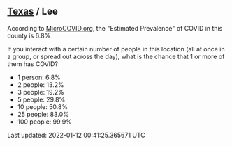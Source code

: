 
## [Texas](/united-states/texas) / Lee

According to [MicroCOVID.org](http://microcovid.org),
the "Estimated Prevalence" of COVID in this county is 6.8%

If you interact with a certain number of people in this location
(all at once in a group, or spread out across the day), what is the chance that
1 or more of them has COVID?

- 1 person: 6.8%
- 2 people: 13.2%
- 3 people: 19.2%
- 5 people: 29.8%
- 10 people: 50.8%
- 25 people: 83.0%
- 100 people: 99.9%

Last updated: 2022-01-12 00:41:25.365671 UTC
